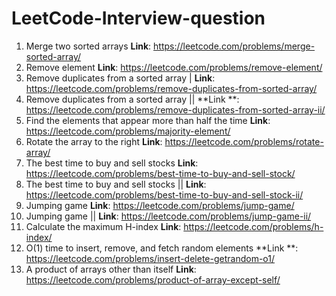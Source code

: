 # LeetCode-Interview-question

1. Merge two sorted arrays  **Link**: https://leetcode.com/problems/merge-sorted-array/
2. Remove element **Link**: https://leetcode.com/problems/remove-element/
3. Remove duplicates from a sorted array | **Link**: https://leetcode.com/problems/remove-duplicates-from-sorted-array/
4. Remove duplicates from a sorted array || **Link
   **: https://leetcode.com/problems/remove-duplicates-from-sorted-array-ii/
5. Find the elements that appear more than half the time **Link**: https://leetcode.com/problems/majority-element/
6. Rotate the array to the right **Link**: https://leetcode.com/problems/rotate-array/
7. The best time to buy and sell stocks **Link**: https://leetcode.com/problems/best-time-to-buy-and-sell-stock/
8. The best time to buy and sell stocks || **Link**: https://leetcode.com/problems/best-time-to-buy-and-sell-stock-ii/
9. Jumping game **Link**: https://leetcode.com/problems/jump-game/
10. Jumping game || **Link**: https://leetcode.com/problems/jump-game-ii/
11. Calculate the maximum H-index **Link**: https://leetcode.com/problems/h-index/
12. O(1) time to insert, remove, and fetch random elements **Link
    **: https://leetcode.com/problems/insert-delete-getrandom-o1/
13. A product of arrays other than itself **Link**: https://leetcode.com/problems/product-of-array-except-self/